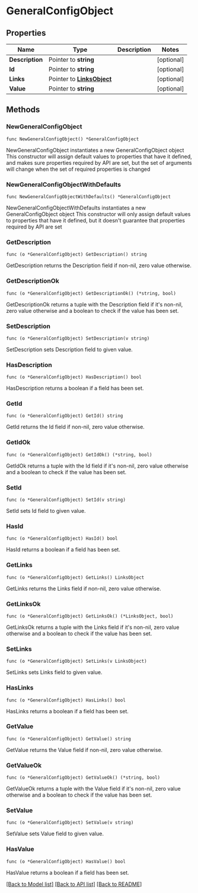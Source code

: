 # GeneralConfigObject

## Properties

Name | Type | Description | Notes
------------ | ------------- | ------------- | -------------
**Description** | Pointer to **string** |  | [optional]
**Id** | Pointer to **string** |  | [optional]
**Links** | Pointer to [**LinksObject**](LinksObject.md) |  | [optional]
**Value** | Pointer to **string** |  | [optional]

## Methods

### NewGeneralConfigObject

`func NewGeneralConfigObject() *GeneralConfigObject`

NewGeneralConfigObject instantiates a new GeneralConfigObject object
This constructor will assign default values to properties that have it defined,
and makes sure properties required by API are set, but the set of arguments
will change when the set of required properties is changed

### NewGeneralConfigObjectWithDefaults

`func NewGeneralConfigObjectWithDefaults() *GeneralConfigObject`

NewGeneralConfigObjectWithDefaults instantiates a new GeneralConfigObject object
This constructor will only assign default values to properties that have it defined,
but it doesn't guarantee that properties required by API are set

### GetDescription

`func (o *GeneralConfigObject) GetDescription() string`

GetDescription returns the Description field if non-nil, zero value otherwise.

### GetDescriptionOk

`func (o *GeneralConfigObject) GetDescriptionOk() (*string, bool)`

GetDescriptionOk returns a tuple with the Description field if it's non-nil, zero value otherwise
and a boolean to check if the value has been set.

### SetDescription

`func (o *GeneralConfigObject) SetDescription(v string)`

SetDescription sets Description field to given value.

### HasDescription

`func (o *GeneralConfigObject) HasDescription() bool`

HasDescription returns a boolean if a field has been set.

### GetId

`func (o *GeneralConfigObject) GetId() string`

GetId returns the Id field if non-nil, zero value otherwise.

### GetIdOk

`func (o *GeneralConfigObject) GetIdOk() (*string, bool)`

GetIdOk returns a tuple with the Id field if it's non-nil, zero value otherwise
and a boolean to check if the value has been set.

### SetId

`func (o *GeneralConfigObject) SetId(v string)`

SetId sets Id field to given value.

### HasId

`func (o *GeneralConfigObject) HasId() bool`

HasId returns a boolean if a field has been set.

### GetLinks

`func (o *GeneralConfigObject) GetLinks() LinksObject`

GetLinks returns the Links field if non-nil, zero value otherwise.

### GetLinksOk

`func (o *GeneralConfigObject) GetLinksOk() (*LinksObject, bool)`

GetLinksOk returns a tuple with the Links field if it's non-nil, zero value otherwise
and a boolean to check if the value has been set.

### SetLinks

`func (o *GeneralConfigObject) SetLinks(v LinksObject)`

SetLinks sets Links field to given value.

### HasLinks

`func (o *GeneralConfigObject) HasLinks() bool`

HasLinks returns a boolean if a field has been set.

### GetValue

`func (o *GeneralConfigObject) GetValue() string`

GetValue returns the Value field if non-nil, zero value otherwise.

### GetValueOk

`func (o *GeneralConfigObject) GetValueOk() (*string, bool)`

GetValueOk returns a tuple with the Value field if it's non-nil, zero value otherwise
and a boolean to check if the value has been set.

### SetValue

`func (o *GeneralConfigObject) SetValue(v string)`

SetValue sets Value field to given value.

### HasValue

`func (o *GeneralConfigObject) HasValue() bool`

HasValue returns a boolean if a field has been set.

[[Back to Model list]](../README.md#documentation-for-models) [[Back to API list]](../README.md#documentation-for-api-endpoints) [[Back to README]](../README.md)
